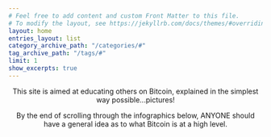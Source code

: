 ```yaml
---
# Feel free to add content and custom Front Matter to this file.
# To modify the layout, see https://jekyllrb.com/docs/themes/#overriding-theme-defaults
layout: home
entries_layout: list
category_archive_path: "/categories/#"
tag_archive_path: "/tags/#"
limit: 1
show_excerpts: true
---
```


<div style="text-align:center;">
    <p class="site-title animated fadeIn" itemprop="description">
        This site is aimed at educating others on Bitcoin, explained
        in the simplest way possible...pictures!
    </p>
    <p class="site-title animated fadeIn" itemprop="description" style="padding-bottom:15%;">
        By the end of scrolling through the infographics below, ANYONE should have a general idea
        as to what Bitcoin is at a high level.
    </p>
</div>